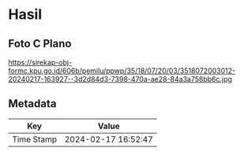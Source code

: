 # Hasil

## Foto C Plano

https://sirekap-obj-formc.kpu.go.id/606b/pemilu/ppwp/35/18/07/20/03/3518072003012-20240217-163927--3d2d84d3-7398-470a-ae28-84a3a758bb6c.jpg


## Metadata

| Key        | Value               |
| ---------- | ------------------- |
| Time Stamp | 2024-02-17 16:52:47 |



